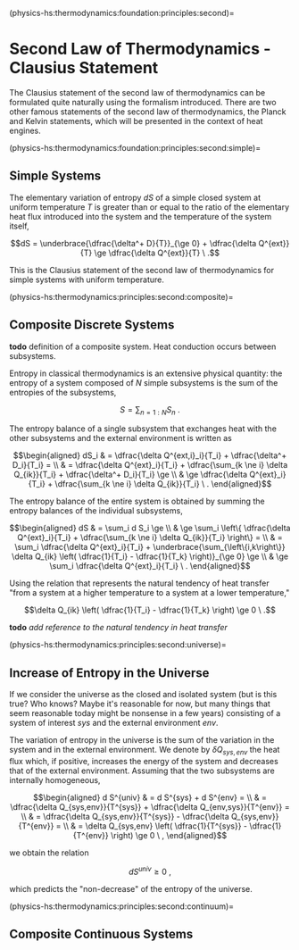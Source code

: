 (physics-hs:thermodynamics:foundation:principles:second)=
# Second Law of Thermodynamics - Clausius Statement

The Clausius statement of the second law of thermodynamics can be formulated quite naturally using the formalism introduced. There are two other famous statements of the second law of thermodynamics, the Planck and Kelvin statements, which will be presented in the context of heat engines.

(physics-hs:thermodynamics:foundation:principles:second:simple)=
## Simple Systems
The elementary variation of entropy $d S$ of a simple closed system at uniform temperature $T$ is greater than or equal to the ratio of the elementary heat flux introduced into the system and the temperature of the system itself,
  
  $$dS = \underbrace{\dfrac{\delta^+ D}{T}}_{\ge 0} + \dfrac{\delta Q^{ext}}{T} \ge \dfrac{\delta Q^{ext}}{T} \ .$$

This is the Clausius statement of the second law of thermodynamics for simple systems with uniform temperature.

(physics-hs:thermodynamics:principles:second:composite)=
## Composite Discrete Systems
**todo** definition of a composite system. Heat conduction occurs between subsystems.

Entropy in classical thermodynamics is an extensive physical quantity: the entropy of a system composed of $N$ simple subsystems is the sum of the entropies of the subsystems,

$$S = \sum_{n=1:N} S_n \ .$$

The entropy balance of a single subsystem that exchanges heat with the other subsystems and the external environment is written as

  $$\begin{aligned}
    dS_i & = \dfrac{\delta Q^{ext,i}_i}{T_i} + \dfrac{\delta^+ D_i}{T_i} = \\
         & = \dfrac{\delta Q^{ext}_i}{T_i} + \dfrac{\sum_{k \ne i} \delta Q_{ik}}{T_i} + \dfrac{\delta^+ D_i}{T_i} \ge \\
         & \ge \dfrac{\delta Q^{ext}_i}{T_i} + \dfrac{\sum_{k \ne i} \delta Q_{ik}}{T_i} \ . 
  \end{aligned}$$

The entropy balance of the entire system is obtained by summing the entropy balances of the individual subsystems,

  $$\begin{aligned}
    dS & = \sum_i d S_i \ge \\
       & \ge \sum_i \left\{ \dfrac{\delta Q^{ext}_i}{T_i} + \dfrac{\sum_{k \ne i} \delta Q_{ik}}{T_i} \right\} = \\
       & = \sum_i \dfrac{\delta Q^{ext}_i}{T_i} + \underbrace{\sum_{\left\{i,k\right\}} \delta Q_{ik} \left( \dfrac{1}{T_i} - \dfrac{1}{T_k} \right)}_{\ge 0} \ge \\
       & \ge \sum_i \dfrac{\delta Q^{ext}_i}{T_i} \ . 
  \end{aligned}$$

Using the relation that represents the natural tendency of heat transfer "from a system at a higher temperature to a system at a lower temperature,"

$$\delta Q_{ik} \left( \dfrac{1}{T_i} - \dfrac{1}{T_k} \right) \ge 0 \ .$$

**todo** *add reference to the natural tendency in heat transfer*

(physics-hs:thermodynamics:principles:second:universe)=
## Increase of Entropy in the Universe
If we consider the universe as the closed and isolated system (but is this true? Who knows? Maybe it's reasonable for now, but many things that seem reasonable today might be nonsense in a few years) consisting of a system of interest $sys$ and the external environment $env$.

The variation of entropy in the universe is the sum of the variation in the system and in the external environment. We denote by $\delta Q_{sys,env}$ the heat flux which, if positive, increases the energy of the system and decreases that of the external environment. Assuming that the two subsystems are internally homogeneous,

$$\begin{aligned}
d S^{univ} & = d S^{sys} + d S^{env} = \\
           & = \dfrac{\delta Q_{sys,env}}{T^{sys}} + \dfrac{\delta Q_{env,sys}}{T^{env}} = \\
           & = \dfrac{\delta Q_{sys,env}}{T^{sys}} - \dfrac{\delta Q_{sys,env}}{T^{env}} = \\
           & = \delta Q_{sys,env} \left( \dfrac{1}{T^{sys}} - \dfrac{1}{T^{env}} \right) \ge 0 \ ,
\end{aligned}$$

we obtain the relation

$$dS^{univ} \ge 0 \ ,$$

which predicts the "non-decrease" of the entropy of the universe.

(physics-hs:thermodynamics:principles:second:continuum)=
## Composite Continuous Systems






